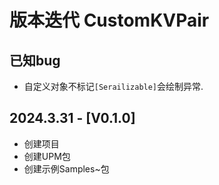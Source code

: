 # 版本迭代 CustomKVPair

## 已知bug
- 自定义对象不标记`[Serailizable]`会绘制异常.

## 2024.3.31 - [V0.1.0]
- 创建项目
- 创建UPM包
- 创建示例Samples~包